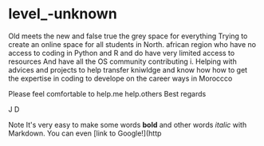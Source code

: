 # level_-unknown
Old meets the new and false true the grey space for everything
Trying to create an online space for all students in North. african region who have no access to coding in Python and R and do have very limited access to resources
And have all the OS community contributing i. Helping with advices and projects to help transfer kniwldge and know how how to get the expertise in coding to develope on the career ways in Moroccco 

Please feel comfortable to help.me help.others 
Best regards

J D



Note
It's very easy to make some words **bold** and other words *italic* with Markdown. You can even [link to Google!](http
